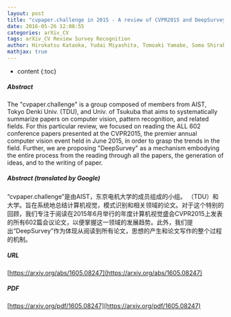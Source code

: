 ```yaml
---
layout: post
title: "cvpaper.challenge in 2015 - A review of CVPR2015 and DeepSurvey"
date: 2016-05-26 12:08:55
categories: arXiv_CV
tags: arXiv_CV Review Survey Recognition
author: Hirokatsu Kataoka, Yudai Miyashita, Tomoaki Yamabe, Soma Shirakabe, Shin'ichi Sato, Hironori Hoshino, Ryo Kato, Kaori Abe, Takaaki Imanari, Naomichi Kobayashi, Shinichiro Morita, Akio Nakamura
mathjax: true
---
```


* content
{:toc}

##### Abstract
The "cvpaper.challenge" is a group composed of members from AIST, Tokyo Denki Univ. (TDU), and Univ. of Tsukuba that aims to systematically summarize papers on computer vision, pattern recognition, and related fields. For this particular review, we focused on reading the ALL 602 conference papers presented at the CVPR2015, the premier annual computer vision event held in June 2015, in order to grasp the trends in the field. Further, we are proposing "DeepSurvey" as a mechanism embodying the entire process from the reading through all the papers, the generation of ideas, and to the writing of paper.

##### Abstract (translated by Google)
“cvpaper.challenge”是由AIST，东京电机大学的成员组成的小组。 （TDU）和大学。旨在系统地总结计算机视觉，模式识别和相关领域的论文。对于这个特别的回顾，我们专注于阅读在2015年6月举行的年度计算机视觉盛会CVPR2015上发表的所有602篇会议论文，以便掌握这一领域的发展趋势。此外，我们提出“DeepSurvey”作为体现从阅读到所有论文，思想的产生和论文写作的整个过程的机制。

##### URL
[https://arxiv.org/abs/1605.08247](https://arxiv.org/abs/1605.08247)

##### PDF
[https://arxiv.org/pdf/1605.08247](https://arxiv.org/pdf/1605.08247)

